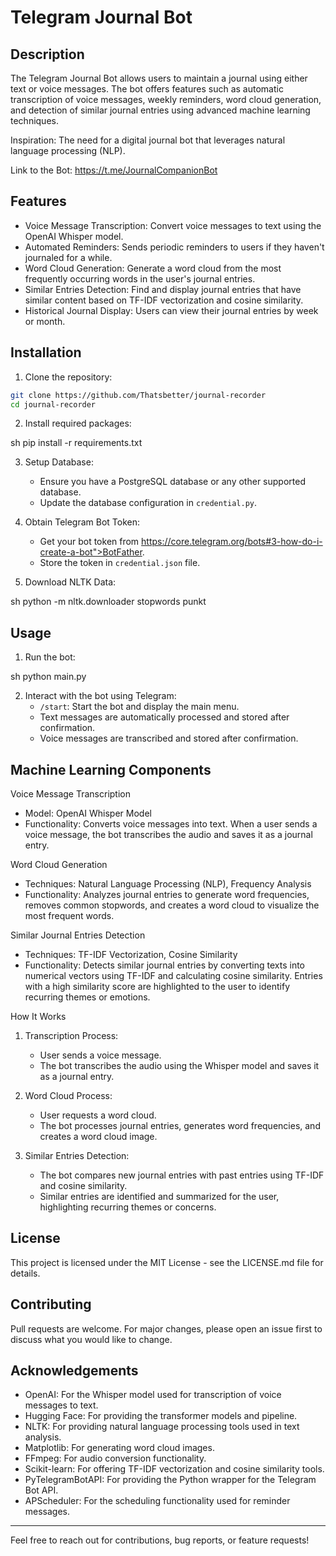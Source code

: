 # Telegram Journal Bot

## Description

The Telegram Journal Bot allows users to maintain a journal using either text or voice messages. The bot offers features
such as automatic transcription of voice messages, weekly reminders, word cloud generation, and detection of similar
journal entries using advanced machine learning techniques.<br>

Inspiration: The need for a digital journal bot that leverages natural language processing (NLP).

Link to the Bot: https://t.me/JournalCompanionBot

## Features

- Voice Message Transcription: Convert voice messages to text using the OpenAI Whisper model.
- Automated Reminders: Sends periodic reminders to users if they haven't journaled for a while.
- Word Cloud Generation: Generate a word cloud from the most frequently occurring words in the user's journal entries.
- Similar Entries Detection: Find and display journal entries that have similar content based on TF-IDF vectorization
  and cosine similarity.
- Historical Journal Display: Users can view their journal entries by week or month.

## Installation

1. Clone the repository:

```sh
git clone https://github.com/Thatsbetter/journal-recorder
cd journal-recorder
``` 

2. Install required packages:

sh
pip install -r requirements.txt

3. Setup Database:
    - Ensure you have a PostgreSQL database or any other supported database.
    - Update the database configuration in `credential.py`.

4. Obtain Telegram Bot Token:
    - Get your bot token from https://core.telegram.org/bots#3-how-do-i-create-a-bot">BotFather.
    - Store the token in `credential.json` file.

5. Download NLTK Data:

sh
python -m nltk.downloader stopwords punkt

## Usage

1. Run the bot:

sh
python main.py

2. Interact with the bot using Telegram:
    - `/start`: Start the bot and display the main menu.
    - Text messages are automatically processed and stored after confirmation.
    - Voice messages are transcribed and stored after confirmation.

## Machine Learning Components

Voice Message Transcription

- Model: OpenAI Whisper Model
- Functionality: Converts voice messages into text. When a user sends a voice message, the bot transcribes the audio and
  saves it as a journal entry.

Word Cloud Generation

- Techniques: Natural Language Processing (NLP), Frequency Analysis
- Functionality: Analyzes journal entries to generate word frequencies, removes common stopwords, and creates a word
  cloud to visualize the most frequent words.

Similar Journal Entries Detection

- Techniques: TF-IDF Vectorization, Cosine Similarity
- Functionality: Detects similar journal entries by converting texts into numerical vectors using TF-IDF and calculating
  cosine similarity. Entries with a high similarity score are highlighted to the user to identify recurring themes or
  emotions.

How It Works

1. Transcription Process:
    - User sends a voice message.
    - The bot transcribes the audio using the Whisper model and saves it as a journal entry.

2. Word Cloud Process:
    - User requests a word cloud.
    - The bot processes journal entries, generates word frequencies, and creates a word cloud image.

3. Similar Entries Detection:
    - The bot compares new journal entries with past entries using TF-IDF and cosine similarity.
    - Similar entries are identified and summarized for the user, highlighting recurring themes or concerns.

## License

This project is licensed under the MIT License - see the LICENSE.md file for details.

## Contributing

Pull requests are welcome. For major changes, please open an issue first to discuss what you would like to change.

## Acknowledgements

- OpenAI: For the Whisper model used for transcription of voice messages to text.
- Hugging Face: For providing the transformer models and pipeline.
- NLTK: For providing natural language processing tools used in text analysis.
- Matplotlib: For generating word cloud images.
- FFmpeg: For audio conversion functionality.
- Scikit-learn: For offering TF-IDF vectorization and cosine similarity tools.
- PyTelegramBotAPI: For providing the Python wrapper for the Telegram Bot API.
- APScheduler: For the scheduling functionality used for reminder messages.

---

Feel free to reach out for contributions, bug reports, or feature requests!
